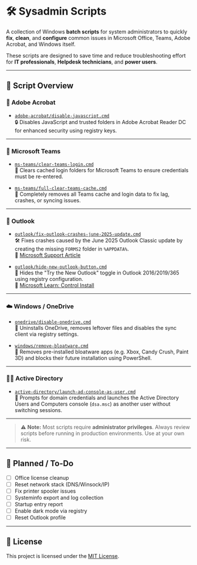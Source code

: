 # 🛠️ Sysadmin Scripts

A collection of Windows **batch scripts** for system administrators to quickly **fix**, **clean**, and **configure** common issues in Microsoft Office, Teams, Adobe Acrobat, and Windows itself.

These scripts are designed to save time and reduce troubleshooting effort for **IT professionals**, **Helpdesk technicians**, and **power users**.

---

## 📄 Script Overview

### 📂 Adobe Acrobat
- [`adobe-acrobat/disable-javascript.cmd`](adobe-acrobat/disable-javascript.cmd)  
  🔒 Disables JavaScript and trusted folders in Adobe Acrobat Reader DC for enhanced security using registry keys.

---

### 💬 Microsoft Teams
- [`ms-teams/clear-teams-login.cmd`](ms-teams/clear-teams-login.cmd)  
  🧹 Clears cached login folders for Microsoft Teams to ensure credentials must be re-entered.

- [`ms-teams/full-clear-teams-cache.cmd`](ms-teams/full-clear-teams-cache.cmd)  
  🧼 Completely removes all Teams cache and login data to fix lag, crashes, or syncing issues.

---

### 📧 Outlook
- [`outlook/fix-outlook-crashes-june-2025-update.cmd`](outlook/fix-outlook-crashes-june-2025-update.cmd)  
  🛠️ Fixes crashes caused by the June 2025 Outlook Classic update by creating the missing `FORMS2` folder in `%APPDATA%`.  
  🔗 [Microsoft Support Article](https://support.microsoft.com/en-us/office/classic-outlook-crashes-opening-or-starting-a-new-email-1b413573-7dfc-4147-9c53-c2f1183b89b8)

- [`outlook/hide-new-outlook-button.cmd`](outlook/hide-new-outlook-button.cmd)  
  🙈 Hides the "Try the New Outlook" toggle in Outlook 2016/2019/365 using registry configuration.  
  🔗 [Microsoft Learn: Control Install](https://learn.microsoft.com/de-de/microsoft-365-apps/outlook/get-started/control-install)

---

### ☁️ Windows / OneDrive
- [`onedrive/disable-onedrive.cmd`](onedrive/disable-onedrive.cmd)  
  🚫 Uninstalls OneDrive, removes leftover files and disables the sync client via registry settings.

- [`windows/remove-bloatware.cmd`](windows/remove-bloatware.cmd)  
  🧽 Removes pre-installed bloatware apps (e.g. Xbox, Candy Crush, Paint 3D) and blocks their future installation using PowerShell.

---

### 🧑‍💼 Active Directory
- [`active-directory/launch-ad-console-as-user.cmd`](active-directory/launch-ad-console-as-user.cmd)  
  🔐 Prompts for domain credentials and launches the Active Directory Users and Computers console (`dsa.msc`) as another user without switching sessions.

---

> ⚠️ **Note:** Most scripts require **administrator privileges**. Always review scripts before running in production environments. Use at your own risk.

---

## 📌 Planned / To-Do

- [ ] Office license cleanup  
- [ ] Reset network stack (DNS/Winsock/IP)  
- [ ] Fix printer spooler issues  
- [ ] Systeminfo export and log collection  
- [ ] Startup entry report  
- [ ] Enable dark mode via registry  
- [ ] Reset Outlook profile  

---

## 📜 License

This project is licensed under the [MIT License](LICENSE).
